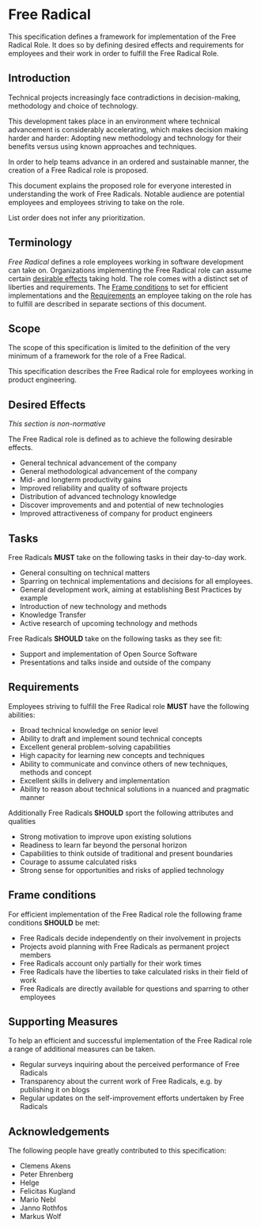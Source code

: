 # Free Radical

This specification defines a framework for implementation of the Free Radical Role. It does so by defining desired effects and requirements for employees and their work in order to fulfill the Free Radical Role.

## Introduction

Technical projects increasingly face contradictions in decision-making,
methodology and choice of technology.

This development takes place in an environment where technical advancement
is considerably accelerating, which makes decision making harder and harder:
Adopting new methodology and technology for their
benefits versus using known approaches and techniques.

In order to help teams advance in an ordered and sustainable manner, the
creation of a <a>Free Radical</a> role is proposed.

This document explains the proposed role for everyone interested in
understanding the work of <a>Free Radical</a>s. Notable audience are potential
employees and employees striving to take on the role.

List order does not infer any prioritization.

## Terminology

<dfn>Free Radical</dfn> defines a role employees working in software development
can take on. Organizations implementing the <a>Free Radical</a> role can
assume certain <a href="#effects">desirable effects</a> taking hold.
The role comes with a distinct set of liberties and requirements.
The <a href="#conditions">Frame conditions</a> to set for efficient
implementations and the <a href="#requirements">Requirements</a> an employee
taking on the role has to fulfill are described in separate sections of this document.

## Scope

The scope of this specification is limited to the definition of the very minimum
of a framework for the role of a Free Radical.

This specification describes the Free Radical role for employees working in product engineering.

## Desired Effects

<i>This section is non-normative</i>

The <a>Free Radical</a> role is defined as to achieve the following desirable
effects.

-   General technical advancement of the company
-   General methodological advancement of the company
-   Mid- and longterm productivity gains
-   Improved reliability and quality of software projects
-   Distribution of advanced technology knowledge
-   Discover improvements and and potential of new technologies
-   Improved attractiveness of company for product engineers

## Tasks

<a>Free Radical</a>s <strong>MUST</strong> take on the following tasks in their day-to-day work.

-   General consulting on technical matters
-   Sparring on technical implementations and decisions for all employees.
-   General development work, aiming at establishing Best Practices by example
-   Introduction of new technology and methods
-   Knowledge Transfer
-   Active research of upcoming technology and methods

<a>Free Radical</a>s <strong>SHOULD</strong> take on the following tasks as they see fit:

-   Support and implementation of Open Source Software
-   Presentations and talks inside and outside of the company

## Requirements

Employees striving to fulfill the <a>Free Radical</a> role <b>MUST</b> have
the following abilities:

-   Broad technical knowledge on senior level
-   Ability to draft and implement sound technical concepts
-   Excellent general problem-solving capabilities
-   High capacity for learning new concepts and techniques
-   Ability to communicate and convince others of new techniques, methods and concept
-   Excellent skills in delivery and implementation
-   Ability to reason about technical solutions in a nuanced and pragmatic manner

Additionally <a>Free Radical</a>s <b>SHOULD</b> sport the following attributes
and qualities

-   Strong motivation to improve upon existing solutions
-   Readiness to learn far beyond the personal horizon
-   Capabilities to think outside of traditional and present boundaries
-   Courage to assume calculated risks
-   Strong sense for opportunities and risks of applied technology

## Frame conditions

For efficient implementation of the <a>Free Radical</a> role the following
frame conditions <strong>SHOULD</strong> be met:

-   <a>Free Radical</a>s decide independently on their involvement in projects
-   Projects avoid planning with <a>Free Radical</a>s as permanent project members
-   <a>Free Radical</a>s account only partially for their work times
-   <a>Free Radical</a>s have the liberties to take calculated risks in their field of work
-   <a>Free Radical</a>s are directly available for questions and sparring to other employees

## Supporting Measures

To help an efficient and successful implementation of the <a>Free Radical</a>
role a range of additional measures can be taken.

-   Regular surveys inquiring about the perceived performance of <a>Free Radicals</a>
-   Transparency about the current work of <a>Free Radicals</a>, e.g. by publishing it on blogs
-   Regular updates on the self-improvement efforts undertaken by <a>Free Radicals</a>

## Acknowledgements

The following people have greatly contributed to this specification:

-   Clemens Akens
-   Peter Ehrenberg
-   Helge
-   Felicitas Kugland
-   Mario Nebl
-   Janno Rothfos
-   Markus Wolf
